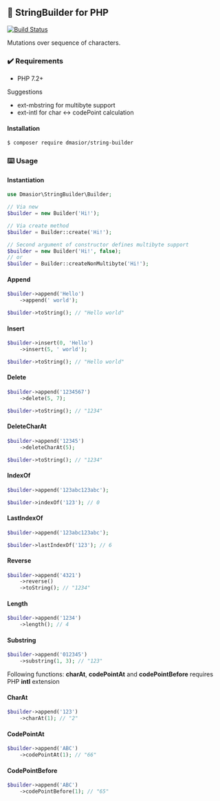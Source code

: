 ## 👷 StringBuilder for PHP
[![Build Status](https://travis-ci.org/dmasior/string-builder.svg?branch=master)](https://travis-ci.org/dmasior/string-builder)

Mutations over sequence of characters.

### ✔️ Requirements
- PHP 7.2+

Suggestions
- ext-mbstring for multibyte support
- ext-intl for char <-> codePoint calculation
#### Installation
```bash
$ composer require dmasior/string-builder
```
### ⌨️ Usage
#### Instantiation
```php
use Dmasior\StringBuilder\Builder;

// Via new
$builder = new Builder('Hi!');

// Via create method
$builder = Builder::create('Hi!');

// Second argument of constructor defines multibyte support
$builder = new Builder('Hi!', false);
// or
$builder = Builder::createNonMultibyte('Hi!');
```
#### Append
```php
$builder->append('Hello')
    ->append(' world');

$builder->toString(); // "Hello world"
```
#### Insert
```php
$builder->insert(0, 'Hello')
    ->insert(5, ' world');

$builder->toString(); // "Hello world"
```
#### Delete
```php
$builder->append('1234567')
    ->delete(5, 7);

$builder->toString(); // "1234"
```
#### DeleteCharAt
```php
$builder->append('12345')
    ->deleteCharAt(5);

$builder->toString(); // "1234"
```
#### IndexOf
```php
$builder->append('123abc123abc');

$builder->indexOf('123'); // 0
```
#### LastIndexOf
```php
$builder->append('123abc123abc');

$builder->lastIndexOf('123'); // 6
```
#### Reverse
```php
$builder->append('4321')
    ->reverse()
    ->toString(); // "1234"
```
#### Length
```php
$builder->append('1234')
    ->length(); // 4
```
#### Substring
```php
$builder->append('012345')
    ->substring(1, 3); // "123"
```

Following functions: **charAt**, **codePointAt** and **codePointBefore** requires PHP **intl** extension
#### CharAt
```php
$builder->append('123')
    ->charAt(1); // "2"
```
#### CodePointAt
```php
$builder->append('ABC')
    ->codePointAt(1); // "66"
```
#### CodePointBefore
```php
$builder->append('ABC')
    ->codePointBefore(1); // "65"
```
